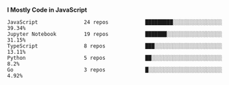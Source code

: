 <!--START_SECTION:waka-->
**I Mostly Code in JavaScript** 

```text
JavaScript               24 repos            █████████░░░░░░░░░░░░░░░░   39.34% 
Jupyter Notebook         19 repos            ███████░░░░░░░░░░░░░░░░░░   31.15% 
TypeScript               8 repos             ███░░░░░░░░░░░░░░░░░░░░░░   13.11% 
Python                   5 repos             ██░░░░░░░░░░░░░░░░░░░░░░░   8.2% 
Go                       3 repos             █░░░░░░░░░░░░░░░░░░░░░░░░   4.92%

```



<!--END_SECTION:waka-->

<!--
**poboisvert/poboisvert** is a ✨ _special_ ✨ repository because its `README.md` (this file) appears on your GitHub profile.

Here are some ideas to get you started:

- 🔭 I’m currently working on ...
- 🌱 I’m currently learning ...
- 👯 I’m looking to collaborate on ...
- 🤔 I’m looking for help with ...
- 💬 Ask me about ...
- 📫 How to reach me: ...
- 😄 Pronouns: ...
- ⚡ Fun fact: ...
-->
